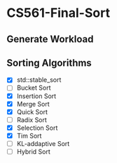 # CS561-Final-Sort

## Generate Workload

<!-- TODO: Add instructions to use BoDS -->

## Sorting Algorithms

- [x] std::stable_sort
- [ ] Bucket Sort
- [x] Insertion Sort
- [x] Merge Sort
- [x] Quick Sort
- [ ] Radix Sort
- [x] Selection Sort
- [x] Tim Sort
- [ ] KL-addaptive Sort
- [ ] Hybrid Sort
